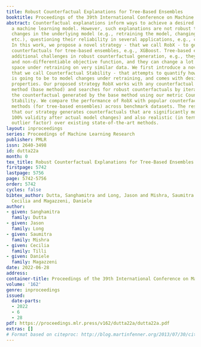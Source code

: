 ```yaml
---
title: Robust Counterfactual Explanations for Tree-Based Ensembles
booktitle: Proceedings of the 39th International Conference on Machine Learning
abstract: Counterfactual explanations inform ways to achieve a desired outcome from
  a machine learning model. However, such explanations are not robust to certain real-world
  changes in the underlying model (e.g., retraining the model, changing hyperparameters,
  etc.), questioning their reliability in several applications, e.g., credit lending.
  In this work, we propose a novel strategy - that we call RobX - to generate robust
  counterfactuals for tree-based ensembles, e.g., XGBoost. Tree-based ensembles pose
  additional challenges in robust counterfactual generation, e.g., they have a non-smooth
  and non-differentiable objective function, and they can change a lot in the parameter
  space under retraining on very similar data. We first introduce a novel metric -
  that we call Counterfactual Stability - that attempts to quantify how robust a counterfactual
  is going to be to model changes under retraining, and comes with desirable theoretical
  properties. Our proposed strategy RobX works with any counterfactual generation
  method (base method) and searches for robust counterfactuals by iteratively refining
  the counterfactual generated by the base method using our metric Counterfactual
  Stability. We compare the performance of RobX with popular counterfactual generation
  methods (for tree-based ensembles) across benchmark datasets. The results demonstrate
  that our strategy generates counterfactuals that are significantly more robust (nearly
  100% validity after actual model changes) and also realistic (in terms of local
  outlier factor) over existing state-of-the-art methods.
layout: inproceedings
series: Proceedings of Machine Learning Research
publisher: PMLR
issn: 2640-3498
id: dutta22a
month: 0
tex_title: Robust Counterfactual Explanations for Tree-Based Ensembles
firstpage: 5742
lastpage: 5756
page: 5742-5756
order: 5742
cycles: false
bibtex_author: Dutta, Sanghamitra and Long, Jason and Mishra, Saumitra and Tilli,
  Cecilia and Magazzeni, Daniele
author:
- given: Sanghamitra
  family: Dutta
- given: Jason
  family: Long
- given: Saumitra
  family: Mishra
- given: Cecilia
  family: Tilli
- given: Daniele
  family: Magazzeni
date: 2022-06-28
address:
container-title: Proceedings of the 39th International Conference on Machine Learning
volume: '162'
genre: inproceedings
issued:
  date-parts:
  - 2022
  - 6
  - 28
pdf: https://proceedings.mlr.press/v162/dutta22a/dutta22a.pdf
extras: []
# Format based on citeproc: http://blog.martinfenner.org/2013/07/30/citeproc-yaml-for-bibliographies/
---
```

